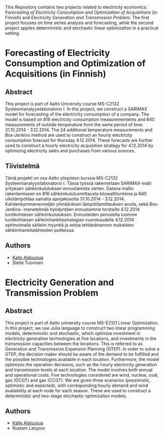 This Repository contains two projects related to electricity economics: *Forecasting of Electricity Consumption and Optimization of Acquisitions* (in Finnish) and *Electricity Generation and Transmission Problem*. The first project focuses on time series analysis and forecasting, while the second project applies deterministic and stochastic linear optimization in a practical setting.

# Forecasting of Electricity Consumption and Optimization of Acquisitions (in Finnish)

## Abstract
This project is part of Aalto University course MS-C2132 Systeemianalyysilaboratorio I. In this project, we construct a SARIMAX model for forecasting of the electricity consumption of a company. The model is based on 816 electricity consumption measurementents and 840 measurements of outside temperature from the same period of time 31.10.2014 - 3.12.2014. The 24 additional temperature measurements and Box-Jenkins method are used to construct an hourly electricity consumption forecast for thursday 4.12.2014. These forecasts are further used to construct a hourly electricity acquisition strategy for 4.12.2014 by optimizing electricity sales and purchases from various sources.

## Tiivistelmä
Tämä projekti on osa Aalto yliopiston kurssia MS-C2132 Systeemianalyysilaboratorio I. Tässä työssä rakennetaan SARIMAX-malli yrityksen sähkönkulutuksen ennustamista varten. Datana mallin rakentamiseen on 816 sähkönkulutusmittausta kilowattitunteina ja 840 ulkolämpötilaa samalta ajanjakosolta 31.10.2014 - 3.12.2014. Kahdenkymmenenneljän ylimääräisen lämpötilamittauksen avulla, sekä Box-Jenkins -menetelmää hyödyntäen ennustamme torstaille 4.12.2014 tuntikohtaisen sähkönkulutuksen. Ennusteiden perustella luomme tuntikohtaisen sähkönhankitastrategian vuorokaudelle 4.12.2014 optimoimalla sähkön myyntiä ja ostoa tehtävänannon mukaisten sähkönhankitalähteiden puitteissa.

## Authors

- [Kalle Alaluusua](mailto:kalle.alaluusua@aalto.fi)
- Stella Tuovinen

# Electricity Generation and Transmission Problem

## Abstract
This project is part of Aalto university course MS-E2121 Linear Optimization. In this project, we use Julia language to construct two linear programming models, deterministic and stochastic, which optimize investment in electricity generation technologies at five locations, and investments in the transmission capacities between the locations. This is referred to as Generation and Transmission Expansion Planning (GTEP). In order to solve a GTEP, the decision maker should be aware of the demand to be fulfilled and the possible technologies available in each location. Furthermore, the model optimizes the operation decisions, such as the hourly electricity generation and transmission levels at each location. The model involves both annual and operational costs. Five technologies considered are wind, nuclear, coal, gas (OCGT) and gas (CCGT). We are given three scenarios (pessimistic, optimistic and expected), with corresponding hourly demand and wind availability at each node for each season. These are used to construct a deterministic and two-stage stochastic optimization models.

## Authors

- [Kalle Alaluusua](mailto:kalle.alaluusua@aalto.fi)
- Rustam Latypov
